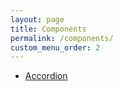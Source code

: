 ```yaml
---
layout: page
title: Components
permalink: /components/
custom_menu_order: 2
---
```


* <a href="{{ '/components/accordion' | prepend: site.url}}">Accordion</a>
